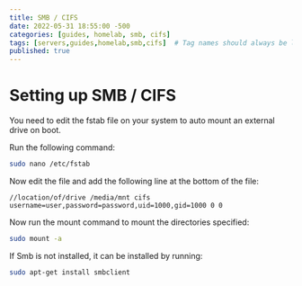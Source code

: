```yaml
---
title: SMB / CIFS
date: 2022-05-31 18:55:00 -500
categories: [guides, homelab, smb, cifs]
tags: [servers,guides,homelab,smb,cifs]  # Tag names should always be lowercase
published: true
---
```


# Setting up SMB / CIFS

You need to edit the fstab file on your system to auto mount an external drive on boot.

Run the following command:

```bash
sudo nano /etc/fstab
```
Now edit the file and add the following line at the bottom of the file:

```
//location/of/drive /media/mnt cifs username=user,password=password,uid=1000,gid=1000 0 0
```
Now run the mount command to mount the directories specified:
```bash
sudo mount -a
```

If Smb is not installed, it can be installed by running:

```bash
sudo apt-get install smbclient
```